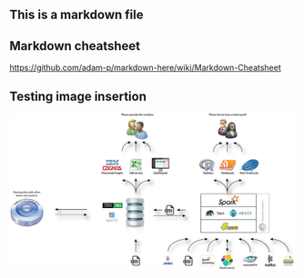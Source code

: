 ## This is a markdown file

## Markdown cheatsheet

https://github.com/adam-p/markdown-here/wiki/Markdown-Cheatsheet

## Testing image insertion

![alt text](https://github.com/bjoernsteffens/datasciencecoursera/blob/master/OpenAnalyticsPlatform_v02.png "A proposal to tie the classic world with the new world plumbing the data system.")
